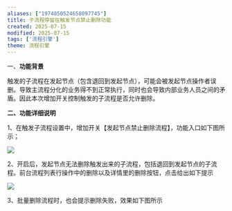 ```yaml
---
aliases: ["1974850524658097745"]
title: 子流程停留在触发节点禁止删除功能
created: 2025-07-15
modified: 2025-07-15
tags: ['流程引擎']
theme: 流程引擎
---
```


一、**功能背景**

触发的子流程在发起节点（包含退回到发起节点），可能会被发起节点操作者误删。导致主流程分化的业务得不到正常执行，同时也会导致内部业务人员之间的矛盾。因此本次增加开关控制触发的子流程是否允许删除。

**二、功能详细说明**

1、在触发子流程设置中，增加开关【发起节点禁止删除流程】，功能入口如下图所示；

![](https://myhelpdoc.oss-cn-heyuan.aliyuncs.com/mdimages/56ef71ee273d05cd1742bac25a1165b9.jpg)

2、开启后，发起节点无法删除触发出来的子流程，包括退回到发起节点的子流程。前台流程列表行操作中的删除以及详情里的删除按钮，点击给出如下提示

![](https://myhelpdoc.oss-cn-heyuan.aliyuncs.com/mdimages/9c176f1ebbaa1ecd12a3df44443d4875.jpg)

3、批量删除流程时，也会提示删除失败，效果如下图所示

